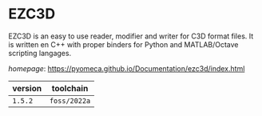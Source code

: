 # EZC3D

EZC3D is an easy to use reader, modifier and writer for C3D format files. It is written en C++ with proper binders for Python and MATLAB/Octave scripting langages.

*homepage*: <https://pyomeca.github.io/Documentation/ezc3d/index.html>

version | toolchain
--------|----------
``1.5.2`` | ``foss/2022a``
